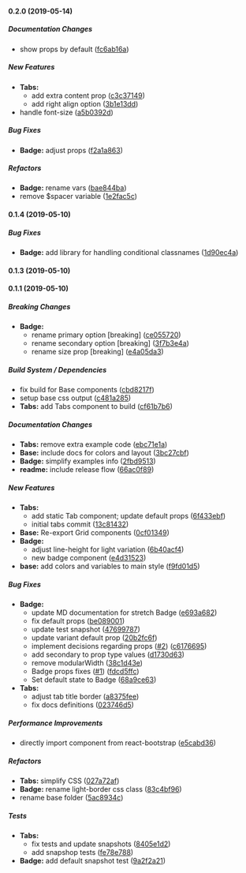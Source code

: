 #### 0.2.0 (2019-05-14)

##### Documentation Changes

*  show props by default ([fc6ab16a](https://github.com/SynetoNet/compass-react/commit/fc6ab16ae07bbbfad4bcc613571719e41ef0b6b6))

##### New Features

* **Tabs:**
  *  add extra content prop ([c3c37149](https://github.com/SynetoNet/compass-react/commit/c3c3714975ca1b9e264cf46d43a5ce27de1872f6))
  *  add right align option ([3b1e13dd](https://github.com/SynetoNet/compass-react/commit/3b1e13dd927f133a86268879144e3f3f4bd59393))
*  handle font-size ([a5b0392d](https://github.com/SynetoNet/compass-react/commit/a5b0392d32826e8d556849e35af4b9cdf9d61df6))

##### Bug Fixes

* **Badge:**  adjust props ([f2a1a863](https://github.com/SynetoNet/compass-react/commit/f2a1a863d23f71712f6c4d88f365038a4338f1d5))

##### Refactors

* **Badge:**  rename vars ([bae844ba](https://github.com/SynetoNet/compass-react/commit/bae844ba5255875cb25fac27952d32fe8a05be15))
*  remove $spacer variable ([1e2fac5c](https://github.com/SynetoNet/compass-react/commit/1e2fac5c8291e534ac773af58cd442fedb8820ca))

#### 0.1.4 (2019-05-10)

##### Bug Fixes

* **Badge:**  add library for handling conditional classnames ([1d90ec4a](https://github.com/SynetoNet/compass-react/commit/1d90ec4aea77dfa964193b25e4f06e727f68f368))

#### 0.1.3 (2019-05-10)

#### 0.1.1 (2019-05-10)

##### Breaking Changes

* **Badge:**
  *  rename primary option [breaking] ([ce055720](https://github.com/SynetoNet/compass-react/commit/ce055720bd4b09a734f072e163944c44a6f9e6e1))
  *  rename secondary option [breaking] ([3f7b3e4a](https://github.com/SynetoNet/compass-react/commit/3f7b3e4ae4e97f07bacd6810794a1eeee4d95915))
  *  rename size prop [breaking] ([e4a05da3](https://github.com/SynetoNet/compass-react/commit/e4a05da3ab888dcaff16d8545962ddbeb3a9cd19))

##### Build System / Dependencies

*  fix build for Base components ([cbd8217f](https://github.com/SynetoNet/compass-react/commit/cbd8217f008c304583424f55aea1b26bc6dd2e3e))
*  setup base css output ([c481a285](https://github.com/SynetoNet/compass-react/commit/c481a285b539c95392072b4b8766a1ed8296742b))
* **Tabs:**  add Tabs component to build ([cf61b7b6](https://github.com/SynetoNet/compass-react/commit/cf61b7b658e89ca37f920997f4bcd903d0a5bcfa))

##### Documentation Changes

* **Tabs:**  remove extra example code ([ebc71e1a](https://github.com/SynetoNet/compass-react/commit/ebc71e1a19ffc178f52ecc660bf5a7a287563e4f))
* **Base:**  include docs for colors and layout ([3bc27cbf](https://github.com/SynetoNet/compass-react/commit/3bc27cbfdb9f21aadb47f92d9948346018f9a640))
* **Badge:**  simplify examples info ([2fbd9513](https://github.com/SynetoNet/compass-react/commit/2fbd9513e1da252d0c872254b75bc9e139e96642))
* **readme:**  include release flow ([66ac0f89](https://github.com/SynetoNet/compass-react/commit/66ac0f89f4555363888ae843ae7afddabcb15582))

##### New Features

* **Tabs:**
  *  add static Tab component; update default props ([6f433ebf](https://github.com/SynetoNet/compass-react/commit/6f433ebf526de0c51834a959b53409f0f0e860a3))
  *  initial tabs commit ([13c81432](https://github.com/SynetoNet/compass-react/commit/13c81432476d8e788cb3789a877c6e833893f101))
* **Base:**  Re-export Grid components ([0cf01349](https://github.com/SynetoNet/compass-react/commit/0cf013492d4a844449c4408aa71e35ad68b6b7b3))
* **Badge:**
  *  adjust line-height for light variation ([6b40acf4](https://github.com/SynetoNet/compass-react/commit/6b40acf4cee6b3ffc8a943ac51f5fa7ceda577ed))
  *  new badge component ([e4d31523](https://github.com/SynetoNet/compass-react/commit/e4d31523e0e7b17725362d390f86fa608b77f21d))
* **base:**  add colors and variables to main style ([f9fd01d5](https://github.com/SynetoNet/compass-react/commit/f9fd01d5d50dd4e0a80bb6e2267fc80bafceedc5))

##### Bug Fixes

* **Badge:**
  *  update MD documentation for stretch Badge ([e693a682](https://github.com/SynetoNet/compass-react/commit/e693a6822e36de65c93a79a25a5c498c17c23c25))
  *  fix default props ([be089001](https://github.com/SynetoNet/compass-react/commit/be0890016c55aaf49783c08029fca4f0fbcf3844))
  *  update test snapshot ([47699787](https://github.com/SynetoNet/compass-react/commit/47699787e4f5d54a96178e5ef13e52647bd0421c))
  *  update variant default prop ([20b2fc6f](https://github.com/SynetoNet/compass-react/commit/20b2fc6fcd77a6547917dc88a936bf71a667d002))
  *  implement decisions regarding props ([#2](https://github.com/SynetoNet/compass-react/pull/2)) ([c6176695](https://github.com/SynetoNet/compass-react/commit/c61766956fb190059a09ee722371bd7e9f919d8f))
  *  add secondary to prop type values ([d1730d63](https://github.com/SynetoNet/compass-react/commit/d1730d6327564a5ca3a45b0e33fa4edd006d1a94))
  *  remove modularWidth ([38c1d43e](https://github.com/SynetoNet/compass-react/commit/38c1d43e8c782d237bc51c6c5b916616725a5a3e))
  *  Badge props fixes ([#1](https://github.com/SynetoNet/compass-react/pull/1)) ([fdcd5ffc](https://github.com/SynetoNet/compass-react/commit/fdcd5ffc479bbf4f2dd1b4acc996090fb198ab9c))
  *  Set default state to Badge ([68a9ce63](https://github.com/SynetoNet/compass-react/commit/68a9ce63e4962bc6b2ee1de3937c4fe12fd72325))
* **Tabs:**
  *  adjust tab title border ([a8375fee](https://github.com/SynetoNet/compass-react/commit/a8375fee957e5ba5c32d41944ebbae32f67c506a))
  *  fix docs definitions ([023746d5](https://github.com/SynetoNet/compass-react/commit/023746d5021f9ba620c948d4d3071739208c8671))

##### Performance Improvements

*  directly import component from react-bootstrap ([e5cabd36](https://github.com/SynetoNet/compass-react/commit/e5cabd36e171408158dcce43fc5a25d0142016f5))

##### Refactors

* **Tabs:**  simplify CSS ([027a72af](https://github.com/SynetoNet/compass-react/commit/027a72afe1efeb41ec5a5d566ed3410ab002f57c))
* **Badge:**  rename light-border css class ([83c4bf96](https://github.com/SynetoNet/compass-react/commit/83c4bf9636b130b5532962a81e4544eeb25c1bc6))
*  rename base folder ([5ac8934c](https://github.com/SynetoNet/compass-react/commit/5ac8934cdc0c92a13c9ebce9729b9bd7b28d643c))

##### Tests

* **Tabs:**
  *  fix tests and update snapshots ([8405e1d2](https://github.com/SynetoNet/compass-react/commit/8405e1d25ea2d32b74d7ad804c461cd1defbe336))
  *  add snapshop tests ([fe78e788](https://github.com/SynetoNet/compass-react/commit/fe78e7883afdee75c1a3f5f46ed4705ad7ae91fb))
* **Badge:**  add default snapshot test ([9a2f2a21](https://github.com/SynetoNet/compass-react/commit/9a2f2a217752fdac2d4943a54f06d141c40484e5))

